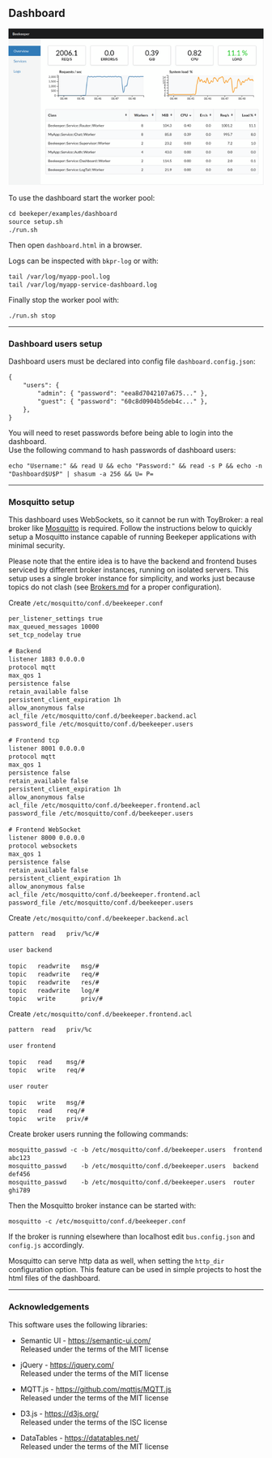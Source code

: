 ## Dashboard

![](../../doc/images/dashboard.png)

To use the dashboard start the worker pool:
```
cd beekeper/examples/dashboard
source setup.sh
./run.sh
```
Then open `dashboard.html` in a browser. 

Logs can be inspected with `bkpr-log` or with:
```
tail /var/log/myapp-pool.log
tail /var/log/myapp-service-dashboard.log
```
Finally stop the worker pool with:
```
./run.sh stop
```
---

### Dashboard users setup

Dashboard users must be declared into config file `dashboard.config.json`:

```
{
    "users": {
        "admin": { "password": "eea8d7042107a675..." },
        "guest": { "password": "60c8d0904b5deb4c..." },
    },
}
```
You will need to reset passwords before being able to login into the dashboard.  
Use the following command to hash passwords of dashboard users:

```
echo "Username:" && read U && echo "Password:" && read -s P && echo -n "Dashboard$U$P" | shasum -a 256 && U= P=
```
---

### Mosquitto setup

This dashboard uses WebSockets, so it cannot be run with ToyBroker: a real broker like
[Mosquitto](https://mosquitto.org/) is required. Follow the instructions below to quickly 
setup a Mosquitto instance capable of running Beekeper applications with minimal security. 

Please note that the entire idea is to have the backend and frontend buses serviced by different broker 
instances, running on isolated servers. This setup uses a single broker instance for simplicity, and works 
just because topics do not clash (see [Brokers.md](../../doc/Brokers.md) for a proper configuration).

Create `/etc/mosquitto/conf.d/beekeeper.conf`
```
per_listener_settings true
max_queued_messages 10000
set_tcp_nodelay true

# Backend
listener 1883 0.0.0.0
protocol mqtt
max_qos 1
persistence false
retain_available false
persistent_client_expiration 1h
allow_anonymous false
acl_file /etc/mosquitto/conf.d/beekeeper.backend.acl
password_file /etc/mosquitto/conf.d/beekeeper.users

# Frontend tcp
listener 8001 0.0.0.0
protocol mqtt
max_qos 1
persistence false
retain_available false
persistent_client_expiration 1h
allow_anonymous false
acl_file /etc/mosquitto/conf.d/beekeeper.frontend.acl
password_file /etc/mosquitto/conf.d/beekeeper.users

# Frontend WebSocket
listener 8000 0.0.0.0
protocol websockets
max_qos 1
persistence false
retain_available false
persistent_client_expiration 1h
allow_anonymous false
acl_file /etc/mosquitto/conf.d/beekeeper.frontend.acl
password_file /etc/mosquitto/conf.d/beekeeper.users
```
Create `/etc/mosquitto/conf.d/beekeeper.backend.acl`
```
pattern  read   priv/%c/#

user backend

topic   readwrite   msg/#
topic   readwrite   req/#
topic   readwrite   res/#
topic   readwrite   log/#
topic   write       priv/#
```
Create `/etc/mosquitto/conf.d/beekeeper.frontend.acl`
```
pattern  read   priv/%c

user frontend

topic   read    msg/#
topic   write   req/#

user router

topic   write   msg/#
topic   read    req/#
topic   write   priv/#
```
Create broker users running the following commands:
```
mosquitto_passwd -c -b /etc/mosquitto/conf.d/beekeeper.users  frontend  abc123
mosquitto_passwd    -b /etc/mosquitto/conf.d/beekeeper.users  backend   def456
mosquitto_passwd    -b /etc/mosquitto/conf.d/beekeeper.users  router    ghi789
```
Then the Mosquitto broker instance can be started with:
```
mosquitto -c /etc/mosquitto/conf.d/beekeeper.conf
```
If the broker is running elsewhere than localhost edit `bus.config.json` and `config.js` accordingly.

Mosquitto can serve http data as well, when setting the `http_dir` configuration option.
This feature can be used in simple projects to host the html files of the dashboard.

---

### Acknowledgements

This software uses the following libraries:

- Semantic UI - https://semantic-ui.com/  
  Released under the terms of the MIT license

- jQuery - https://jquery.com/  
  Released under the terms of the MIT license

- MQTT.js - https://github.com/mqttjs/MQTT.js  
  Released under the terms of the MIT license

- D3.js - https://d3js.org/  
  Released under the terms of the ISC license

- DataTables - https://datatables.net/  
  Released under the terms of the MIT license

